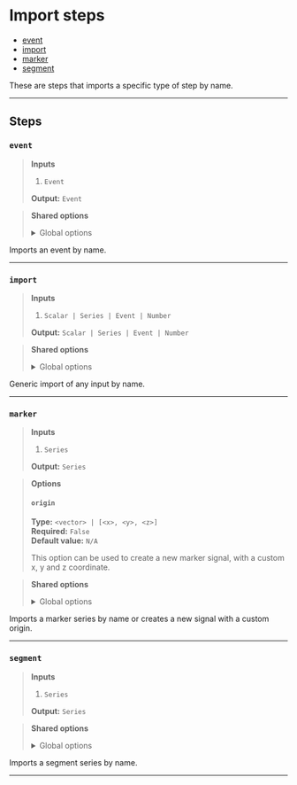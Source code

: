 # Import steps

- [event](#event)
- [import](#import)
- [marker](#marker)
- [segment](#segment)

These are steps that imports a specific type of step by name.


---

## Steps

### `event`

> **Inputs**
>
> 1. `Event`
>
> **Output:** `Event`


> **Shared options**
>
> <details><summary>Global options</summary>
> 
> The following options are available globally on all steps.
>
> * [export](./index.md#export)
> * [output](./index.md#output)
> * [set](./index.md#set)
> * [space](./index.md#space)
>
>
></details>
>


Imports an event by name.

---

### `import`

> **Inputs**
>
> 1. `Scalar | Series | Event | Number`
>
> **Output:** `Scalar | Series | Event | Number`


> **Shared options**
>
> <details><summary>Global options</summary>
> 
> The following options are available globally on all steps.
>
> * [export](./index.md#export)
> * [output](./index.md#output)
> * [set](./index.md#set)
> * [space](./index.md#space)
>
>
></details>
>


Generic import of any input by name.

---

### `marker`

> **Inputs**
>
> 1. `Series`
>
> **Output:** `Series`

> **Options**
>
> #### `origin`
>
> **Type:** `<vector> | [<x>, <y>, <z>]`  
> **Required:** `False`  
> **Default value:** `N/A`  
>
> This option can be used to create a new marker signal, 
> with a custom x, y and z coordinate.

>

> **Shared options**
>
> <details><summary>Global options</summary>
> 
> The following options are available globally on all steps.
>
> * [export](./index.md#export)
> * [output](./index.md#output)
> * [set](./index.md#set)
> * [space](./index.md#space)
>
>
></details>
>


Imports a marker series by name or creates a new signal 
with a custom origin.

---

### `segment`

> **Inputs**
>
> 1. `Series`
>
> **Output:** `Series`


> **Shared options**
>
> <details><summary>Global options</summary>
> 
> The following options are available globally on all steps.
>
> * [export](./index.md#export)
> * [output](./index.md#output)
> * [set](./index.md#set)
> * [space](./index.md#space)
>
>
></details>
>


Imports a segment series by name.

---

